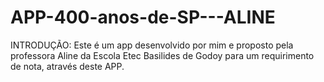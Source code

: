 # APP-400-anos-de-SP---ALINE
INTRODUÇÃO: Este é um app desenvolvido por mim e proposto pela professora Aline da Escola Etec Basilides de Godoy para um requirimento de nota, através deste APP.
